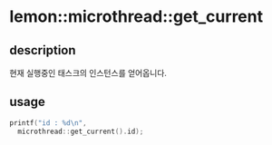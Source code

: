 lemon::microthread::get_current
====

description
----
현재 실행중인 태스크의 인스턴스를 얻어옵니다.

usage
----
```C++
printf("id : %d\n",
  microthread::get_current().id);
```
